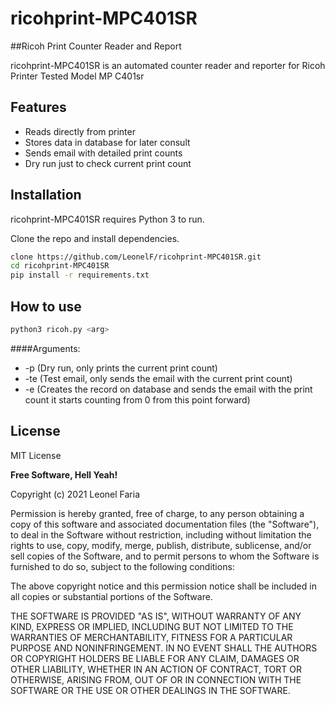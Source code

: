 # ricohprint-MPC401SR
##Ricoh Print Counter Reader and Report

ricohprint-MPC401SR is an automated counter reader and reporter for Ricoh Printer Tested Model MP C401sr

## Features

- Reads directly from printer
- Stores data in database for later consult
- Sends email with detailed print counts
- Dry run just to check current print count

## Installation

ricohprint-MPC401SR requires Python 3 to run.

Clone the repo and install dependencies.

```sh
clone https://github.com/LeonelF/ricohprint-MPC401SR.git
cd ricohprint-MPC401SR
pip install -r requirements.txt
```

## How to use

```sh
python3 ricoh.py <arg>
```

####Arguments:

- -p (Dry run, only prints the current print count)
- -te (Test email, only sends the email with the current print count)
- -e (Creates the record on database and sends the email with the print count it starts counting from 0 from this point forward)

## License

MIT License

**Free Software, Hell Yeah!**

Copyright (c) 2021 Leonel Faria

Permission is hereby granted, free of charge, to any person obtaining a copy
of this software and associated documentation files (the "Software"), to deal
in the Software without restriction, including without limitation the rights
to use, copy, modify, merge, publish, distribute, sublicense, and/or sell
copies of the Software, and to permit persons to whom the Software is
furnished to do so, subject to the following conditions:

The above copyright notice and this permission notice shall be included in all
copies or substantial portions of the Software.

THE SOFTWARE IS PROVIDED "AS IS", WITHOUT WARRANTY OF ANY KIND, EXPRESS OR
IMPLIED, INCLUDING BUT NOT LIMITED TO THE WARRANTIES OF MERCHANTABILITY,
FITNESS FOR A PARTICULAR PURPOSE AND NONINFRINGEMENT. IN NO EVENT SHALL THE
AUTHORS OR COPYRIGHT HOLDERS BE LIABLE FOR ANY CLAIM, DAMAGES OR OTHER
LIABILITY, WHETHER IN AN ACTION OF CONTRACT, TORT OR OTHERWISE, ARISING FROM,
OUT OF OR IN CONNECTION WITH THE SOFTWARE OR THE USE OR OTHER DEALINGS IN THE
SOFTWARE.
